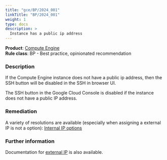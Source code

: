 ```yaml
---
title: "gce/BP/2024_001"
linkTitle: "BP/2024_001"
weight: 1
type: docs
description: >
  Instance has a public ip address
---
```


**Product**: [Compute Engine](https://cloud.google.com/compute)\
**Rule class**: BP - Best practice, opinionated recommendation

### Description

If the Compute Engine instance does not have a public ip address, then
the SSH button will be disabled in the SSH in browser UI.

The SSH button in the Google Cloud Console is disabled if the instance
does not have a public IP address.

### Remediation
A variety of resolutions are available (especially when assigning a external IP
is not a option): [Internal IP
options](https://cloud.google.com/compute/docs/connect/ssh-internal-ip)

### Further information
Documentation for [external
IP](https://cloud.google.com/compute/docs/instances/connecting-advanced#sshbetweeninstances)
is also available.
